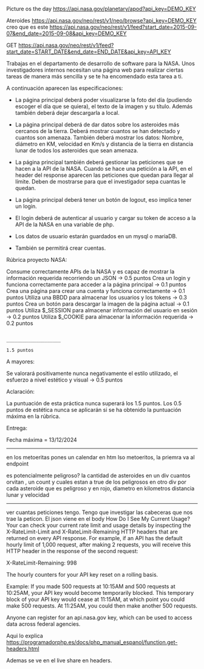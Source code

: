 Picture os the day 
https://api.nasa.gov/planetary/apod?api_key=DEMO_KEY

Ateroides
https://api.nasa.gov/neo/rest/v1/neo/browse?api_key=DEMO_KEY
creo que es este 
https://api.nasa.gov/neo/rest/v1/feed?start_date=2015-09-07&end_date=2015-09-08&api_key=DEMO_KEY

GET https://api.nasa.gov/neo/rest/v1/feed?start_date=START_DATE&end_date=END_DATE&api_key=API_KEY


Trabajas en el departamento de desarrollo de software para la NASA.
Unos investigadores internos necesitan una página web para realizar ciertas tareas de manera más sencilla y se te ha encomendado esta tarea a ti.

A continuación aparecen las especificaciones:

- La página principal deberá poder visualizarse la foto del día (pudiendo escoger el día que se quiera), el texto de la imagen y su título. Además también deberá dejar descargarla a local.

- La página principal deberá de dar datos sobre los asteroides más cercanos de la tierra. Deberá mostrar cuantos se han detectado y cuantos son amenaza. También deberá mostrar los datos: Nombre, diámetro en KM, velocidad en Km/s y distancia de la tierra en distancia lunar de todos los asteroides que sean amenaza.

- La página principal también deberá gestionar las peticiones que se hacen a la API de la NASA. Cuando se hace una petición a la API, en el header del response aparecen las peticiones que quedan para llegar al límite. Deben de mostrarse para que el investigador sepa cuantas le quedan.

- La página principal deberá tener un botón de logout, eso implica tener un login.
- El login deberá de autenticar al usuario y cargar su token de acceso a la API de la NASA en una variable de php.
- Los datos de usuario estarán guardados en un mysql o mariaDB.
- También se permitirá crear cuentas.


Rúbrica proyecto NASA:

Consume correctamente APIs de la NASA y es capaz de mostrar la información requerida recorriendo un JSON 	->		0.5 puntos
Crea un login y funciona correctamente para acceder a la página principal 							->		0.1 puntos
Crea una página para crear una cuenta y funciona correctamente									->		0.1 puntos
Utiliza una BBDD para almacenar los usuarios y los tokens										->		0.3 puntos
Crea un botón para descargar la imagen de la página actual										->		0.1 puntos
Utiliza $_SESSION para almacenar información del usuario en sesión								->		0.2 puntos
Utiliza $_COOKIE para almacenar la información requerida										->		0.2 puntos

																				____________________
																						1.5 puntos


A mayores:

Se valorará positivamente nunca negativamente el estilo utilizado, el esfuerzo a nivel estético y visual		->		0.5 puntos


Aclaración:

La puntuación de esta práctica nunca superará los 1.5 puntos. Los 0.5 puntos de estética nunca se aplicarán si se ha obtenido la puntuación máxima en la rúbrica.

Entrega:

Fecha máxima = 13/12/2024


_________
en los metoeritas pones un calendar en htm lso metoeritos, la priemra va al endpoint 

es potencialmente peligroso? 
la cantidad de asteroides
en un div cuantos orvitan , un count y cuales estan a true de los peligrosos
en otro div por cada asteroide que es peligroso y en rojo, diametro en kilometros distancia lunar y velocidad
__________
ver cuantas peticiones tengo. Tengo que investigar las cabeceras que nos trae la peticon. El json viene en el body
How Do I See My Current Usage?
Your can check your current rate limit and usage details by inspecting the X-RateLimit-Limit and X-RateLimit-Remaining HTTP headers that are returned on every API response. For example, if an API has the default hourly limit of 1,000 request, after making 2 requests, you will receive this HTTP header in the response of the second request:

X-RateLimit-Remaining: 998

The hourly counters for your API key reset on a rolling basis.

Example: If you made 500 requests at 10:15AM and 500 requests at 10:25AM, your API key would become temporarily blocked. This temporary block of your API key would cease at 11:15AM, at which point you could make 500 requests. At 11:25AM, you could then make another 500 requests.

Anyone can register for an api.nasa.gov key, which can be used to access data across federal agencies.

Aqui lo explica
https://programadorphp.es/docs/php_manual_espanol/function.get-headers.html

Ademas se ve en el live share en headers.

